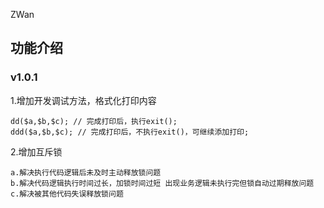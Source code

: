 ZWan

## 功能介绍

### v1.0.1

1.增加开发调试方法，格式化打印内容

    dd($a,$b,$c); // 完成打印后，执行exit();
    ddd($a,$b,$c); // 完成打印后，不执行exit()，可继续添加打印;

2.增加互斥锁

    a.解决执行代码逻辑后未及时主动释放锁问题
    b.解决代码逻辑执行时间过长，加锁时间过短 出现业务逻辑未执行完但锁自动过期释放问题
    c.解决被其他代码失误释放锁问题
            
